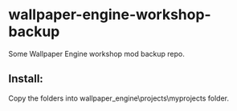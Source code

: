 # wallpaper-engine-workshop-backup
Some Wallpaper Engine workshop mod backup repo.

## Install:
Copy the folders into wallpaper_engine\projects\myprojects folder.
